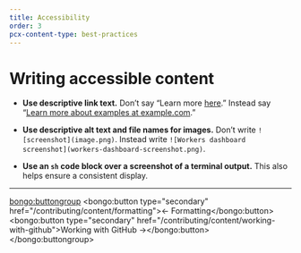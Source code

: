 ```yaml
---
title: Accessibility
order: 3
pcx-content-type: best-practices
---
```


# Writing accessible content

- **Use descriptive link text.** Don’t say “Learn more [here](https://example.com).” Instead say “[Learn more about examples at example.com](https://example.com).”

- **Use descriptive alt text and file names for images.** Don’t write `![screenshot](image.png)`. Instead write `![Workers dashboard screenshot](workers-dashboard-screenshot.png)`.

- **Use an `sh` code block over a screenshot of a terminal output.** This also helps ensure a consistent display.

--------------------------------

<bongo:buttongroup>
  <bongo:button type="secondary" href="/contributing/content/formatting">← Formatting</bongo:button>
  <bongo:button type="secondary" href="/contributing/content/working-with-github">Working with GitHub →</bongo:button>
</bongo:buttongroup>
